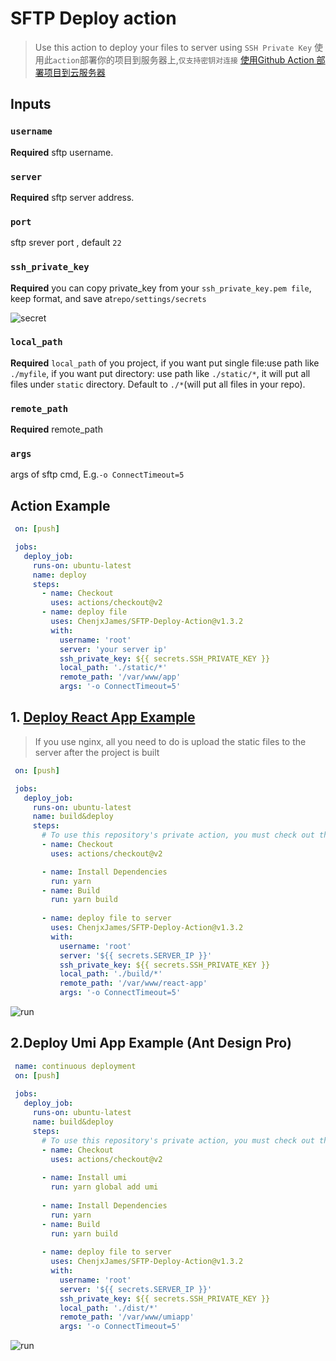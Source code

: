 # SFTP Deploy action

> Use this action to deploy your files to server using `SSH Private Key`
> 使用此`action`部署你的项目到服务器上,`仅支持密钥对连接`
> [使用Github Action 部署项目到云服务器](https://zhuanlan.zhihu.com/p/107545396)

## Inputs

### `username`

**Required** sftp username.

### `server`

**Required** sftp server address.

### `port`

sftp srever port , default `22`

### `ssh_private_key`

 **Required** you can copy private_key from your `ssh_private_key.pem file`, keep format, and save at`repo/settings/secrets`

![secret](./resource/secret.jpg)

### `local_path`

 **Required** `local_path` of you project, if you want put single file:use path like `./myfile`, if you want put directory: use path like `./static/*`, it will put all files under `static` directory. Default to `./*`(will put all files in your repo).

### `remote_path`

 **Required** remote_path

### `args`

args of sftp cmd, E.g.`-o ConnectTimeout=5`

## Action Example

```yml
 on: [push]

 jobs:
   deploy_job:
     runs-on: ubuntu-latest
     name: deploy
     steps:
       - name: Checkout
         uses: actions/checkout@v2
       - name: deploy file
         uses: ChenjxJames/SFTP-Deploy-Action@v1.3.2
         with:
           username: 'root'
           server: 'your server ip'
           ssh_private_key: ${{ secrets.SSH_PRIVATE_KEY }}
           local_path: './static/*'
           remote_path: '/var/www/app'
           args: '-o ConnectTimeout=5'
```

## 1. [Deploy React App Example](https://github.com/wlixcc/React-Deploy)

> If you use nginx, all you need to do is upload the static files to the server after the project is built

```yml
 on: [push]

 jobs:
   deploy_job:
     runs-on: ubuntu-latest
     name: build&deploy
     steps:
       # To use this repository's private action, you must check out the repository
       - name: Checkout
         uses: actions/checkout@v2

       - name: Install Dependencies
         run: yarn
       - name: Build
         run: yarn build
 
       - name: deploy file to server
         uses: ChenjxJames/SFTP-Deploy-Action@v1.3.2
         with:
           username: 'root'
           server: '${{ secrets.SERVER_IP }}'
           ssh_private_key: ${{ secrets.SSH_PRIVATE_KEY }}
           local_path: './build/*'
           remote_path: '/var/www/react-app'
           args: '-o ConnectTimeout=5'
```

 ![run](./resource/reactExample.jpg)

## 2.Deploy Umi App Example (Ant Design Pro)

```yml
 name: continuous deployment
 on: [push]
 
 jobs:
   deploy_job:
     runs-on: ubuntu-latest
     name: build&deploy
     steps:
       # To use this repository's private action, you must check out the repository
       - name: Checkout
         uses: actions/checkout@v2
      
       - name: Install umi
         run: yarn global add umi  
 
       - name: Install Dependencies
         run: yarn
       - name: Build
         run: yarn build
 
       - name: deploy file to server
         uses: ChenjxJames/SFTP-Deploy-Action@v1.3.2
         with:
           username: 'root'
           server: '${{ secrets.SERVER_IP }}'
           ssh_private_key: ${{ secrets.SSH_PRIVATE_KEY }}
           local_path: './dist/*'
           remote_path: '/var/www/umiapp'
           args: '-o ConnectTimeout=5'
```

![run](./resource/umiExample.jpg)
